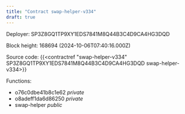 ```yaml
---
title: "Contract swap-helper-v334"
draft: true
---
```

Deployer: SP3Z8GQ1TP9XY1EDS7841M8Q44B3C4D9CA4HG3DQD


 



Block height: 168694 (2024-10-06T07:40:16.000Z)

Source code: {{<contractref "swap-helper-v334" SP3Z8GQ1TP9XY1EDS7841M8Q44B3C4D9CA4HG3DQD swap-helper-v334>}}

Functions:

* o76c0dbe41b8c1e62 _private_
* o8adeff1da6d86250 _private_
* swap-helper _public_
